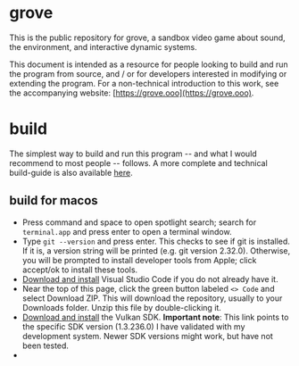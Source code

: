 # grove

This is the public repository for grove, a sandbox video game about sound, the environment, and interactive dynamic systems.

This document is intended as a resource for people looking to build and run the program from source, and / or for developers interested in modifying or extending the program. For a non-technical introduction to this work, see the accompanying website: [https://grove.ooo](https://grove.ooo).

# build

The simplest way to build and run this program -- and what I would recommend to most people -- follows. A more complete and technical build-guide is also available [here](todo).

## build for macos

* Press command and space to open spotlight search; search for `terminal.app` and press enter to open a terminal window.
* Type `git --version` and press enter. This checks to see if git is installed. If it is, a version string will be printed (e.g. git version 2.32.0). Otherwise, you will be prompted to install developer tools from Apple; click accept/ok to install these tools.
* [Download and install](https://code.visualstudio.com) Visual Studio Code if you do not already have it.
* Near the top of this page, click the green button labeled `<> Code` and select Download ZIP. This will download the repository, usually to your Downloads folder. Unzip this file by double-clicking it.
* [Download and install](https://sdk.lunarg.com/sdk/download/1.3.236.0/mac/vulkansdk-macos-1.3.236.0.dmg) the Vulkan SDK. **Important note**: This link points to the specific SDK version (1.3.236.0) I have validated with my development system. Newer SDK versions might work, but have not been tested.
* 